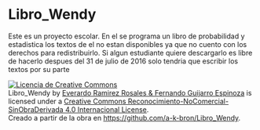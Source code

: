 # Libro_Wendy

Este es un proyecto escolar. En el se programa un libro de probabilidad y estadistica los textos de el no estan disponibles
ya que no cuento con los derechos para redistribuirlo. Si algun estudiante quiere descargarlo es libre de hacerlo despues del 31 de 
julio de 2016 solo tendria que escribir los textos por su parte

<a rel="license" href="http://creativecommons.org/licenses/by-nc-nd/4.0/"><img alt="Licencia de Creative Commons" style="border-width:0" src="https://i.creativecommons.org/l/by-nc-nd/4.0/88x31.png" /></a><br /><span xmlns:dct="http://purl.org/dc/terms/" property="dct:title">Libro_Wendy</span> by <a xmlns:cc="http://creativecommons.org/ns#" href="https://github.com/a-k-bron/Libro_Wendy" property="cc:attributionName" rel="cc:attributionURL">Everardo Ramirez Rosales & Fernando Guijarro Espinoza</a> is licensed under a <a rel="license" href="http://creativecommons.org/licenses/by-nc-nd/4.0/">Creative Commons Reconocimiento-NoComercial-SinObraDerivada 4.0 Internacional License</a>.<br />Creado a partir de la obra en <a xmlns:dct="http://purl.org/dc/terms/" href="https://github.com/a-k-bron/Libro_Wendy" rel="dct:source">https://github.com/a-k-bron/Libro_Wendy</a>.
